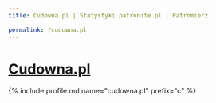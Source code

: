 ```yaml
---
title: Cudowna.pl | Statystyki patronite.pl | Patromierz

permalink: /cudowna.pl
---
```


# [Cudowna.pl](https://patronite.pl/cudowna.pl)

{% include profile.md name="cudowna.pl" prefix="c" %}
